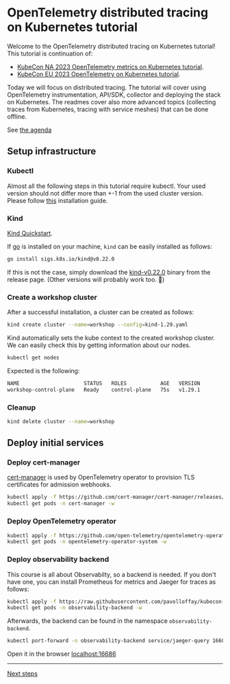 # OpenTelemetry distributed tracing on Kubernetes tutorial

Welcome to the OpenTelemetry distributed tracing on Kubernetes tutorial!
This tutorial is continuation of:
* [KubeCon NA 2023 OpenTelemetry metrics on Kubernetes tutorial](https://github.com/pavolloffay/kubecon-na-2023-opentelemetry-kubernetes-metrics-tutorial).
* [KubeCon EU 2023 OpenTelemetry on Kubernetes tutorial](https://github.com/pavolloffay/kubecon-eu-2023-opentelemetry-kubernetes-tutorial).

Today we will focus on distributed tracing. The tutorial will cover using OpenTelemetry instrumentation, API/SDK, collector
and deploying the stack on Kubernetes. The readmes cover also more advanced topics (collecting traces from Kubernetes, tracing with service meshes) that can be done offline.

See [the agenda](./README.md#agenda)

## Setup infrastructure

### Kubectl

Almost all the following steps in this tutorial require kubectl. Your used version should not differ more than +-1 from the used cluster version. Please follow [this](https://kubernetes.io/docs/tasks/tools/install-kubectl-linux/#install-kubectl-binary-with-curl-on-linux) installation guide.

### Kind

[Kind Quickstart](https://kind.sigs.k8s.io/docs/user/quick-start/).

If [go](https://go.dev/) is installed on your machine, `kind` can be easily installed as follows:

```bash
go install sigs.k8s.io/kind@v0.22.0
```

If this is not the case, simply download the [kind-v0.22.0](https://github.com/kubernetes-sigs/kind/releases/tag/v0.22.0) binary from the release page. (Other versions will probably work too. :cowboy_hat_face:)

### Create a workshop cluster

After a successful installation, a cluster can be created as follows:

```bash
kind create cluster --name=workshop --config=kind-1.29.yaml
```

Kind automatically sets the kube context to the created workshop cluster. We can easily check this by getting information about our nodes.

```bash
kubectl get nodes
```
Expected is the following:

```bash
NAME                     STATUS   ROLES           AGE   VERSION
workshop-control-plane   Ready    control-plane   75s   v1.29.1
```

### Cleanup
```bash
kind delete cluster --name=workshop
```

## Deploy initial services

### Deploy cert-manager

[cert-manager](https://cert-manager.io/docs/) is used by OpenTelemetry operator to provision TLS certificates for admission webhooks.

```bash
kubectl apply -f https://github.com/cert-manager/cert-manager/releases/download/v1.11.0/cert-manager.yaml
kubectl get pods -n cert-manager -w 
```

### Deploy OpenTelemetry operator

```bash
kubectl apply -f https://github.com/open-telemetry/opentelemetry-operator/releases/download/v0.94.0/opentelemetry-operator.yaml
kubectl get pods -n opentelemetry-operator-system -w  
```

### Deploy observability backend

This course is all about Observabilty, so a backend is needed. If you don't have one, you can install Prometheus for metrics and Jaeger for traces as follows:

```bash
kubectl apply -f https://raw.githubusercontent.com/pavolloffay/kubecon-eu-2024-opentelemetry-kubernetes-tracing-tutorial/main/backend/01-backend.yaml
kubectl get pods -n observability-backend -w 
```

Afterwards, the backend can be found in the namespace `observability-backend`. 

```bash
kubectl port-forward -n observability-backend service/jaeger-query 16686:16686
```

Open it in the browser [localhost:16686](http://localhost:16686/)

---

[Next steps](./02-tracing-introduction.md)
